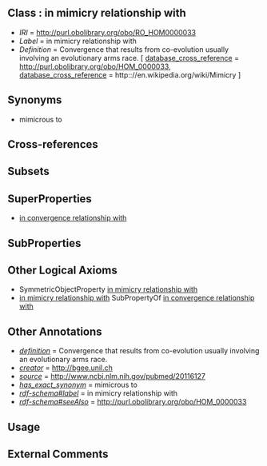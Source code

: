 
## Class : in mimicry relationship with

 * *IRI* = http://purl.obolibrary.org/obo/RO_HOM0000033
 * *Label* = in mimicry relationship with
 * *Definition* = Convergence that results from co-evolution usually involving an evolutionary arms race. [ [database_cross_reference](../../ef/oboInOwl#hasDbXref.md) = http://purl.obolibrary.org/obo/HOM_0000033, [database_cross_reference](../../ef/oboInOwl#hasDbXref.md) = http:://en.wikipedia.org/wiki/Mimicry ]

## Synonyms

 * mimicrous to

## Cross-references


## Subsets


## SuperProperties

 * [in convergence relationship with](../../RO/04/RO_HOM0000004.md)

## SubProperties


## Other Logical Axioms

 * SymmetricObjectProperty [in mimicry relationship with](../../RO/33/RO_HOM0000033.md)
 * [in mimicry relationship with](../../RO/33/RO_HOM0000033.md) SubPropertyOf [in convergence relationship with](../../RO/04/RO_HOM0000004.md)

## Other Annotations

 * *[definition](../../IAO/15/IAO_0000115.md)* = Convergence that results from co-evolution usually involving an evolutionary arms race.
 * *[creator](../../or/creator.md)* = http://bgee.unil.ch
 * *[source](../../ce/source.md)* = http://www.ncbi.nlm.nih.gov/pubmed/20116127
 * *[has_exact_synonym](../../ym/oboInOwl#hasExactSynonym.md)* = mimicrous to
 * *[rdf-schema#label](../../el/rdf-schema#label.md)* = in mimicry relationship with
 * *[rdf-schema#seeAlso](../../so/rdf-schema#seeAlso.md)* = http://purl.obolibrary.org/obo/HOM_0000033

## Usage


## External Comments

